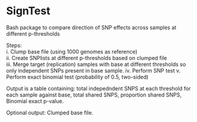 # SignTest
Bash package to compare direction of SNP effects across samples at different p-thresholds


Steps:   
i. Clump base file (using 1000 genomes as reference)  
ii. Create SNPlists at different p-thresholds based on clumped file  
iii. Merge target (replication) samples with base at different thresholds so only independent SNPs present in base sample.
iv. Perform SNP test
v. Perform exact binomial test (probability of 0.5, two-sided)

Output is a table containing:  total indepedndent SNPS at each threshold for each sample against base, total shared SNPS, proportion shared SNPS, Binomial exact p-value.

Optional output: Clumped base file.

